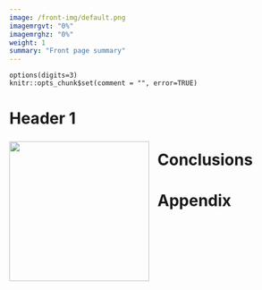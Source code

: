 ```yaml
---
image: /front-img/default.png
imagemrgvt: "0%"
imagemrghz: "0%"
weight: 1
summary: "Front page summary"
---
```


```{r echo=FALSE}
options(digits=3)
knitr::opts_chunk$set(comment = "", error=TRUE)
```

# Header 1

<img
  id='front-img' src='/front-img/default.png'
  style='float: left; margin: 5px 15px 5px 0;' width='250'
/>

# Conclusions

<!-- this is populated by JS in feedback.html partial -->
<div id='feedback-cont'></div>

# Appendix
